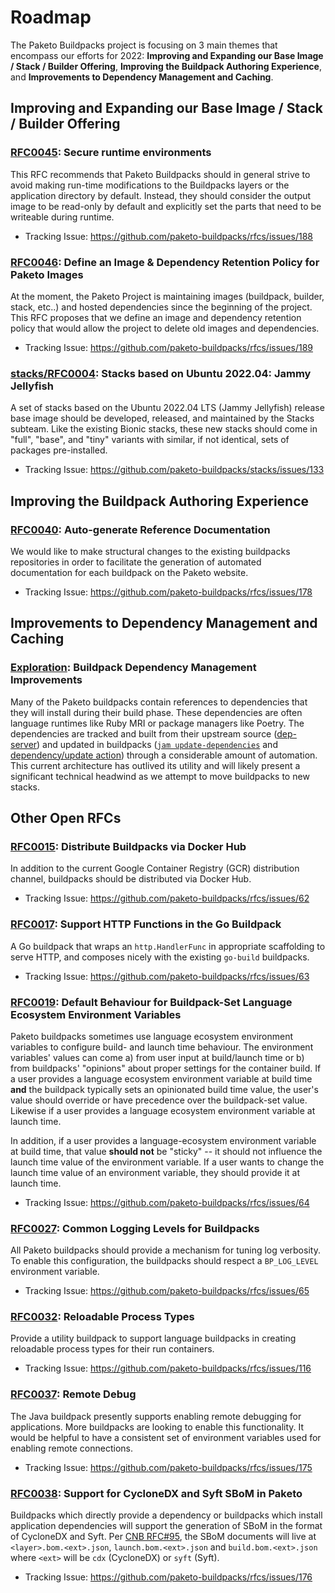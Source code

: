 # Roadmap

The Paketo Buildpacks project is focusing on 3 main themes that encompass our
efforts for 2022: **Improving and Expanding our Base Image / Stack / Builder
Offering**, **Improving the Buildpack Authoring Experience**, and
**Improvements to Dependency Management and Caching**.

## Improving and Expanding our Base Image / Stack / Builder Offering

### [RFC0045](https://github.com/paketo-buildpacks/rfcs/blob/main/text/0045-user-ids.md): Secure runtime environments

This RFC recommends that Paketo Buildpacks should in general strive to avoid
making run-time modifications to the Buildpacks layers or the application
directory by default. Instead, they should consider the output image to be
read-only by default and explicitly set the parts that need to be writeable
during runtime.

- Tracking Issue: https://github.com/paketo-buildpacks/rfcs/issues/188

### [RFC0046](https://github.com/paketo-buildpacks/rfcs/blob/main/text/0046-image-retention-policy.md): Define an Image & Dependency Retention Policy for Paketo Images

At the moment, the Paketo Project is maintaining images (buildpack, builder,
stack, etc..) and hosted dependencies since the beginning of the project. This
RFC proposes that we define an image and dependency retention policy that would
allow the project to delete old images and dependencies.

- Tracking Issue: https://github.com/paketo-buildpacks/rfcs/issues/189

### [stacks/RFC0004](https://github.com/paketo-buildpacks/rfcs/blob/main/text/stacks/0004-jammy-jellyfish.md): Stacks based on Ubuntu 2022.04: Jammy Jellyfish

A set of stacks based on the Ubuntu 2022.04 LTS (Jammy Jellyfish) release base
image should be developed, released, and maintained by the Stacks subteam. Like
the existing Bionic stacks, these new stacks should come in "full", "base", and
"tiny" variants with similar, if not identical, sets of packages pre-installed.

- Tracking Issue: https://github.com/paketo-buildpacks/stacks/issues/133

## Improving the Buildpack Authoring Experience

### [RFC0040](https://github.com/paketo-buildpacks/rfcs/blob/main/text/0040-auto-reference-docs.md): Auto-generate Reference Documentation

We would like to make structural changes to the existing buildpacks
repositories in order to facilitate the generation of automated documentation
for each buildpack on the Paketo website.

- Tracking Issue: https://github.com/paketo-buildpacks/rfcs/issues/178

## Improvements to Dependency Management and Caching

### [Exploration](https://github.com/paketo-community/explorations/issues/8): Buildpack Dependency Management Improvements

Many of the Paketo buildpacks contain references to dependencies that they will
install during their build phase. These dependencies are often language
runtimes like Ruby MRI or package managers like Poetry. The dependencies are
tracked and built from their upstream source
([dep-server](https://github.com/paketo-buildpacks/dep-server)) and updated in
buildpacks ([`jam
update-dependencies`](https://github.com/paketo-buildpacks/jam/blob/8d4a1a18bfc2b810e5038e5c496258843a8f2b51/commands/update_dependencies.go)
and [dependency/update
action](https://github.com/paketo-buildpacks/github-config/blob/cfa9081b98d7b8e574461e12e5527ef5d826c7d9/actions/dependency/update/action.yml))
through a considerable amount of automation. This current architecture has
outlived its utility and will likely present a significant technical headwind
as we attempt to move buildpacks to new stacks.

## Other Open RFCs

### [RFC0015](https://github.com/paketo-buildpacks/rfcs/blob/main/text/0015-dockerhub-distribution.md): Distribute Buildpacks via Docker Hub

In addition to the current Google Container Registry (GCR) distribution
channel, buildpacks should be distributed via Docker Hub.

- Tracking Issue: https://github.com/paketo-buildpacks/rfcs/issues/62

### [RFC0017](https://github.com/paketo-buildpacks/rfcs/blob/main/text/0017-go-http-fn.md): Support HTTP Functions in the Go Buildpack

A Go buildpack that wraps an `http.HandlerFunc` in appropriate scaffolding to
serve HTTP, and composes nicely with the existing `go-build` buildpacks.

- Tracking Issue: https://github.com/paketo-buildpacks/rfcs/issues/63

### [RFC0019](https://github.com/paketo-buildpacks/rfcs/blob/main/text/0019-buildpack-set-env-vars-defaults.md): Default Behaviour for Buildpack-Set Language Ecosystem Environment Variables

Paketo buildpacks sometimes use language ecosystem environment variables to
configure build- and launch time behaviour.  The environment variables' values
can come a) from user input at build/launch time or b) from buildpacks'
"opinions" about proper settings for the container build. If a user provides a
language ecosystem environment variable at build time **and** the buildpack
typically sets an opinionated build time value, the user's value should
override or have precedence over the buildpack-set value. Likewise if a user
provides a language ecosystem environment variable at launch time.

In addition, if a user provides a language-ecosystem environment variable at
build time, that value **should not** be "sticky" -- it should not influence
the launch time value of the environment variable. If a user wants to change
the launch time value of an environment variable, they should provide it at
launch time.

- Tracking Issue: https://github.com/paketo-buildpacks/rfcs/issues/64

### [RFC0027](https://github.com/paketo-buildpacks/rfcs/blob/main/text/0027-log-levels.md): Common Logging Levels for Buildpacks

All Paketo buildpacks should provide a mechanism for tuning log verbosity. To
enable this configuration, the buildpacks should respect a `BP_LOG_LEVEL`
environment variable.

- Tracking Issue: https://github.com/paketo-buildpacks/rfcs/issues/65

### [RFC0032](https://github.com/paketo-buildpacks/rfcs/blob/main/text/0032-reloadable-process-types.md): Reloadable Process Types

Provide a utility buildpack to support language buildpacks in creating
reloadable process types for their run containers.

- Tracking Issue: https://github.com/paketo-buildpacks/rfcs/issues/116

### [RFC0037](https://github.com/paketo-buildpacks/rfcs/blob/main/text/0037-remote-debug.md): Remote Debug

The Java buildpack presently supports enabling remote debugging for
applications. More buildpacks are looking to enable this functionality. It
would be helpful to have a consistent set of environment variables used for
enabling remote connections.

- Tracking Issue: https://github.com/paketo-buildpacks/rfcs/issues/175

### [RFC0038](https://github.com/paketo-buildpacks/rfcs/blob/main/text/0038-cdx-syft-sbom.md): Support for CycloneDX and Syft SBoM in Paketo

Buildpacks which directly provide a dependency or buildpacks which install
application dependencies will support the generation of SBoM in the format of
CycloneDX and Syft. Per [CNB
RFC#95](https://github.com/buildpacks/rfcs/blob/main/text/0095-sbom.md), the
SBoM documents will live at `<layer>.bom.<ext>.json`, `launch.bom.<ext>.json`
and `build.bom.<ext>.json` where `<ext>` will be `cdx` (CycloneDX) or
`syft` (Syft).

- Tracking Issue: https://github.com/paketo-buildpacks/rfcs/issues/176

